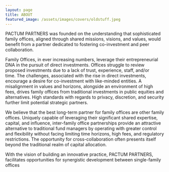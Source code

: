```yaml
---
layout: page
title: ABOUT
featured_image: /assets/images/covers/oldstuff.jpeg
---
```


<!-- <div class="alignleft">
	<img src="/assets/images/people/.jpeg" alt="left" style="width:200px;">
</div> -->
PACTUM PARTNERS was founded on the understanding that sophisticated family offices, aligned through shared missions, visions, and values, would benefit from a partner dedicated to fostering co-investment and peer collaboration. 

  
Family Offices, in ever increasing numbers, leverage their entrepreneurial DNA in the pursuit of direct investments. Offices struggle to review proposed investments due to a lack of trust, experience, staff, and/or time. The challenges, associated with the rise in direct investments, encourage a desire for co-investment with like-minded entities. A misalignment in values and horizons, alongside an environment of high fees, drives family offices from traditional investments in public equities and alternatives. High standards with regards to privacy, discretion, and security further limit potential strategic partners. 

  
We believe that the best long-term partner for family offices are other family offices. Uniquely capable of leveraging their significant shared expertise, capital, and influence, inter-family office partnerships provide an attractive alternative to traditional fund managers by operating with greater control and flexibility without facing limiting time horizons, high fees, and regulatory restrictions. The opportunity for cross-collaboration often presents itself beyond the traditional realm of capital allocation.

  
With the vision of building an innovative practice, PACTUM PARTNERS, facilitates opportunities for synergistic development between single-family offices 



  
  
